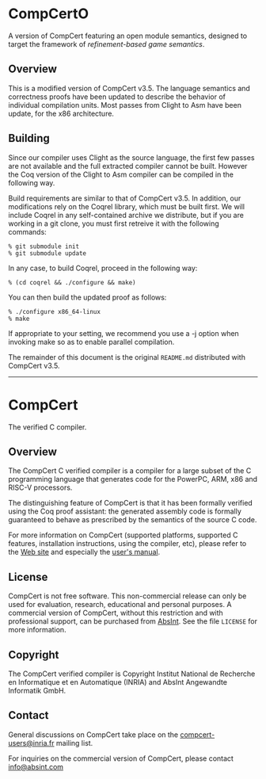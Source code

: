 # CompCertO

A version of CompCert featuring an open module semantics, designed to
target the framework of *refinement-based game semantics*.

## Overview

This is a modified version of CompCert v3.5. The language semantics
and correctness proofs have been updated to describe the behavior of
individual compilation units. Most passes from Clight to Asm have
been update, for the x86 architecture.

## Building

Since our compiler uses Clight as the source language, the first few
passes are not available and the full extracted compiler cannot be
built. However the Coq version of the Clight to Asm compiler can be
compiled in the following way.

Build requirements are similar to that of CompCert v3.5. In addition,
our modifications rely on the Coqrel library, which must be built
first. We will include Coqrel in any self-contained archive we
distribute, but if you are working in a git clone, you must first
retreive it with the following commands:

    % git submodule init
    % git submodule update

In any case, to build Coqrel, proceed in the following way:

    % (cd coqrel && ./configure && make)

You can then build the updated proof as follows:

    % ./configure x86_64-linux
    % make

If appropriate to your setting, we recommend you use a -j option when
invoking make so as to enable parallel compilation.

The remainder of this document is the original `README.md` distributed
with CompCert v3.5.

---

# CompCert
The verified C compiler.

## Overview
The CompCert C verified compiler is a compiler for a large subset of the
C programming language that generates code for the PowerPC, ARM, x86 and
RISC-V processors.

The distinguishing feature of CompCert is that it has been formally
verified using the Coq proof assistant: the generated assembly code is
formally guaranteed to behave as prescribed by the semantics of the
source C code.

For more information on CompCert (supported platforms, supported C
features, installation instructions, using the compiler, etc), please
refer to the [Web site](http://compcert.inria.fr/) and especially
the [user's manual](http://compcert.inria.fr/man/).

## License
CompCert is not free software.  This non-commercial release can only
be used for evaluation, research, educational and personal purposes.
A commercial version of CompCert, without this restriction and with
professional support, can be purchased from
[AbsInt](https://www.absint.com).  See the file `LICENSE` for more
information.

## Copyright
The CompCert verified compiler is Copyright Institut National de
Recherche en Informatique et en Automatique (INRIA) and 
AbsInt Angewandte Informatik GmbH.


## Contact
General discussions on CompCert take place on the
[compcert-users@inria.fr](https://sympa.inria.fr/sympa/info/compcert-users)
mailing list.

For inquiries on the commercial version of CompCert, please contact
info@absint.com

